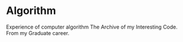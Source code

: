 # Algorithm
Experience of computer algorithm
The Archive of my Interesting Code. From my Graduate career.
